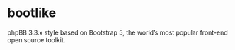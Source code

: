 # bootlike
phpBB 3.3.x style based on Bootstrap 5, the world’s most popular front-end open source toolkit.


